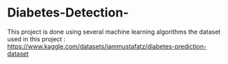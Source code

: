 # Diabetes-Detection-
This project is done using several machine learning algorithms
the dataset used in this project : https://www.kaggle.com/datasets/iammustafatz/diabetes-prediction-dataset
